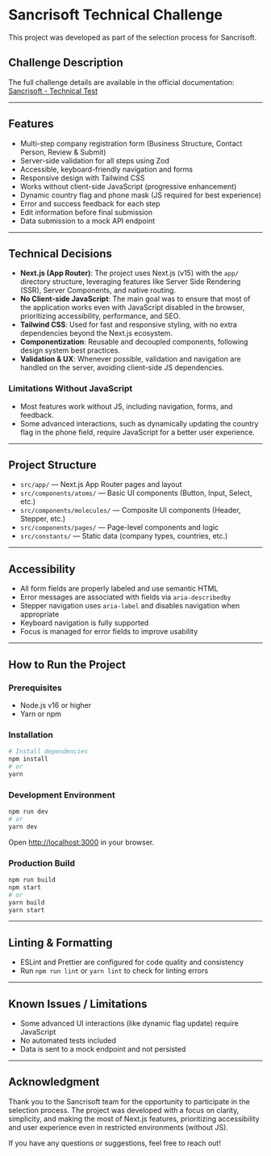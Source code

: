 # Sancrisoft Technical Challenge

This project was developed as part of the selection process for Sancrisoft.

## Challenge Description

The full challenge details are available in the official documentation: [Sancrisoft - Technical Test](https://docs.google.com/document/d/18krEMvIGJpwqDlGXcPf0JtdaVfty8QzJgDexcvNi3tM/edit?tab=t.0#heading=h.af80tl7prv5v)

---

## Features

- Multi-step company registration form (Business Structure, Contact Person, Review & Submit)
- Server-side validation for all steps using Zod
- Accessible, keyboard-friendly navigation and forms
- Responsive design with Tailwind CSS
- Works without client-side JavaScript (progressive enhancement)
- Dynamic country flag and phone mask (JS required for best experience)
- Error and success feedback for each step
- Edit information before final submission
- Data submission to a mock API endpoint

---

## Technical Decisions

- **Next.js (App Router)**: The project uses Next.js (v15) with the `app/` directory structure, leveraging features like Server Side Rendering (SSR), Server Components, and native routing.
- **No Client-side JavaScript**: The main goal was to ensure that most of the application works even with JavaScript disabled in the browser, prioritizing accessibility, performance, and SEO.
- **Tailwind CSS**: Used for fast and responsive styling, with no extra dependencies beyond the Next.js ecosystem.
- **Componentization**: Reusable and decoupled components, following design system best practices.
- **Validation & UX**: Whenever possible, validation and navigation are handled on the server, avoiding client-side JS dependencies.

### Limitations Without JavaScript

- Most features work without JS, including navigation, forms, and feedback.
- Some advanced interactions, such as dynamically updating the country flag in the phone field, require JavaScript for a better user experience.

---

## Project Structure

- `src/app/` — Next.js App Router pages and layout
- `src/components/atoms/` — Basic UI components (Button, Input, Select, etc.)
- `src/components/molecules/` — Composite UI components (Header, Stepper, etc.)
- `src/components/pages/` — Page-level components and logic
- `src/constants/` — Static data (company types, countries, etc.)

---

## Accessibility

- All form fields are properly labeled and use semantic HTML
- Error messages are associated with fields via `aria-describedby`
- Stepper navigation uses `aria-label` and disables navigation when appropriate
- Keyboard navigation is fully supported
- Focus is managed for error fields to improve usability

---

## How to Run the Project

### Prerequisites

- Node.js v16 or higher
- Yarn or npm

### Installation

```bash
# Install dependencies
npm install
# or
yarn
```

### Development Environment

```bash
npm run dev
# or
yarn dev
```

Open [http://localhost:3000](http://localhost:3000) in your browser.

### Production Build

```bash
npm run build
npm start
# or
yarn build
yarn start
```

---

## Linting & Formatting

- ESLint and Prettier are configured for code quality and consistency
- Run `npm run lint` or `yarn lint` to check for linting errors

---

## Known Issues / Limitations

- Some advanced UI interactions (like dynamic flag update) require JavaScript
- No automated tests included
- Data is sent to a mock endpoint and not persisted

---

## Acknowledgment

Thank you to the Sancrisoft team for the opportunity to participate in the selection process. The project was developed with a focus on clarity, simplicity, and making the most of Next.js features, prioritizing accessibility and user experience even in restricted environments (without JS).

If you have any questions or suggestions, feel free to reach out!
